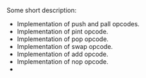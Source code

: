 Some short description:
+ Implementation of push and pall opcodes.
+ Implementation of pint opcode.
+ Implementation of pop opcode.
+ Implementation of swap opcode.
+ Implementation of add opcode.
+ Implementation of nop opcode.
+
